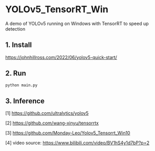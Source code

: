# YOLOv5_TensorRT_Win
A demo of YOLOv5 running on Windows with TensorRT to speed up detection

## 1. Install
https://johnhillross.com/2022/06/yolov5-quick-start/

## 2. Run
```python
python main.py
```

## 3. Inference
[1] https://github.com/ultralytics/yolov5

[2] https://github.com/wang-xinyu/tensorrtx

[3] https://github.com/Monday-Leo/Yolov5_Tensorrt_Win10

[4] video source: https://www.bilibili.com/video/BV1hS4y1d7bP?p=2